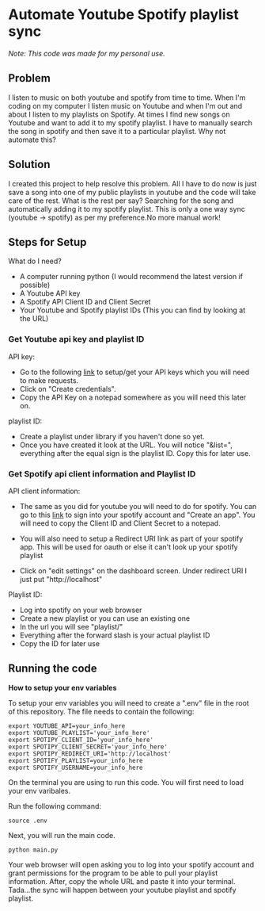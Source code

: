 # Automate Youtube Spotify playlist sync

*Note: This code was made for my personal use.*

## Problem
I listen to music on both youtube and spotify from time to time. When I'm coding on my computer I listen music on Youtube and when I'm out and about I listen to my playlists on Spotify. At times I find new songs on Youtube and want to add it to my spotify playlist. I have to manually search the song in spotify and then save it to a particular playlist. Why not automate this?

## Solution
I created this project to help resolve this problem. All I have to do now is just save a song into one of my public playlists in youtube and the code will take care of the rest. What is the rest per say? Searching for the song and automatically adding it to my spotify playlist. This is only a one way sync (youtube -> spotify) as per my preference.No more manual work!

## Steps for Setup 

What do I need?
* A computer running python (I would recommend the latest version if possible)
* A Youtube API key
* A Spotify API Client ID and Client Secret
* Your Youtube and Spotify playlist IDs (This you can find by looking at the URL)

### Get Youtube api key and playlist ID
API key:
* Go to the following [link](https://console.developers.google.com/apis/credentials?) to setup/get your API keys which you will need to make requests. 
* Click on "Create credentials". 
* Copy the API Key on a notepad somewhere as you will need this later on.

playlist ID:
* Create a playlist under library if you haven't done so yet. 
* Once you have created it look at the URL. You will notice "&list=", everything after the equal sign is the playlist ID. Copy this for later use.


### Get Spotify api client information and Playlist ID
API client information: 
* The same as you did for youtube you will need to do for spotify. You can go to this [link](https://developer.spotify.com/dashboard/login) to sign into your spotify account and "Create an app". You will need to copy the Client ID and Client Secret to a notepad.

* You will also need to setup a Redirect URI link as part of your spotify app. This will be used for oauth or else it can't look up your spotify playlist 
* Click on "edit settings" on the dashboard screen. Under redirect URI I just put "http://localhost"

Playlist ID:
* Log into spotify on your web browser
* Create a new playlist or you can use an existing one
* In the url you will see "playlist/" 
* Everything after the forward slash is your actual playlist ID
* Copy the ID for later use


## Running the code

**How to setup your env variables**

To setup your env variables you will need to create a ".env" file in the root of this repository. The file needs to contain the following:

```
export YOUTUBE_API=your_info_here
export YOUTUBE_PLAYLIST='your_info_here'
export SPOTIPY_CLIENT_ID='your_info_here'
export SPOTIPY_CLIENT_SECRET='your_info_here'
export SPOTIPY_REDIRECT_URI='http://localhost'
export SPOTIFY_PLAYLIST=your_info_here
export SPOTIFY_USERNAME=your_info_here
```

On the terminal you are using to run this code. You will first need to load your env varibales. 

Run the following command: 
```
source .env
```

Next, you will run the main code. 
```
python main.py
```

Your web browser will open asking you to log into your spotify account and grant permissions for the program to be able to pull your playlist information. After, copy the whole URL and paste it into your terminal. Tada...the sync will happen between your youtube playlist and spotify playlist.
